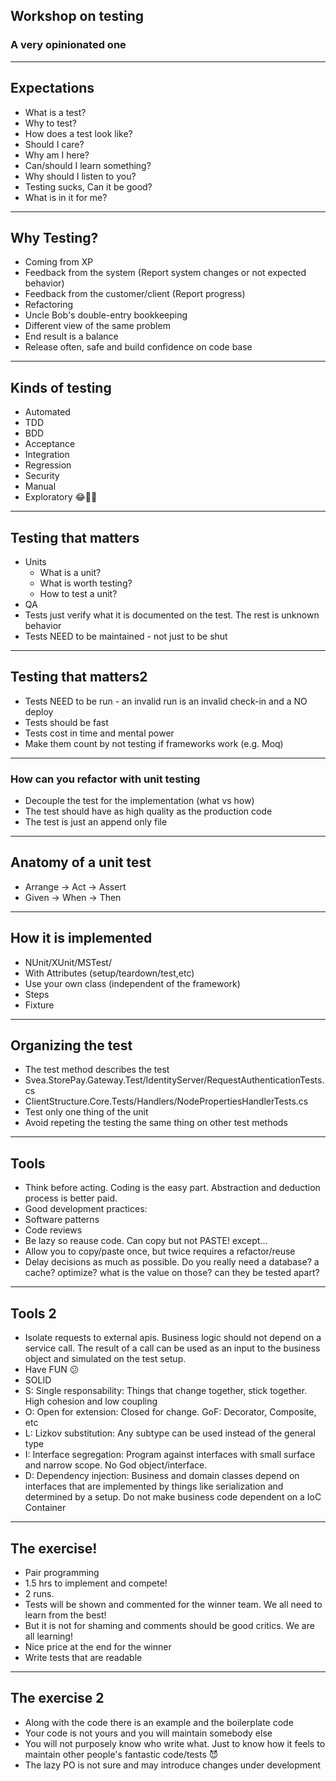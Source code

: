 ## Workshop on testing
### A very opinionated one
---
## Expectations
* What is a test?
* Why to test?
* How does a test look like?
* Should I care?
* Why am I here?
* Can/should I learn something?
* Why should I listen to you?
* Testing sucks, Can it be good?
* What is in it for me?
---
## Why Testing?
- Coming from XP 
 - Feedback from the system (Report system changes or not expected behavior)
 - Feedback from the customer/client (Report progress)
- Refactoring
- Uncle Bob's double-entry bookkeeping
 - Different view of the same problem
 - End result is a balance
- Release often, safe and build confidence on code base
---
## Kinds of testing
- Automated
 - TDD
 - BDD
 - Acceptance
 - Integration
 - Regression
 - Security
- Manual
 - Exploratory :joy::muscle::metal:
---
## Testing that matters
- Units
  - What is a unit?
  - What is worth testing?
  - How to test a unit?
- QA
- Tests just verify what it is documented on the test. The rest is unknown behavior
- Tests NEED to be maintained - not just to be shut
---
## Testing that matters2
- Tests NEED to be run - an invalid run is an invalid check-in and a NO deploy
- Tests should be fast
- Tests cost in time and mental power
 - Make them count by not testing if frameworks work (e.g. Moq)
---
### How can you refactor with unit testing
* Decouple the test for the implementation (what vs how)
* The test should have as high quality as the production code
* The test is just an append only file
---
## Anatomy of a unit test
* Arrange -> Act  -> Assert
* Given   -> When -> Then
---
## How it is implemented
* NUnit/XUnit/MSTest/
 * With Attributes (setup/teardown/test,etc)
* Use your own class (independent of the framework)
 * Steps
 * Fixture
---
## Organizing the test
* The test method describes the test
 * Svea.StorePay.Gateway.Test/IdentityServer/RequestAuthenticationTests.cs
 * ClientStructure.Core.Tests/Handlers/NodePropertiesHandlerTests.cs
* Test only one thing of the unit
* Avoid repeting the testing the same thing on other test methods
---
## Tools
* Think before acting. Coding is the easy part. Abstraction and deduction process is better paid.
* Good development practices:
 * Software patterns
 * Code reviews
 * Be lazy so reause code. Can copy but not PASTE! except...
 * Allow you to copy/paste once, but twice requires a refactor/reuse
 * Delay decisions as much as possible. Do you really need a database? a cache? optimize? what is the value on those? can they be tested apart?
---
## Tools 2
 * Isolate requests to external apis. Business logic should not depend on a service call. The result of a call can be used as an input to the business object and simulated on the test setup.
* Have FUN :confused:
* SOLID
 * S: Single responsability: Things that change together, stick together. High cohesion and low coupling
 * O: Open for extension: Closed for change. GoF: Decorator, Composite, etc
 * L: Lizkov substitution: Any subtype can be used instead of the general type
 * I: Interface segregation: Program against interfaces with small surface and narrow scope. No God object/interface.
 * D: Dependency injection: Business and domain classes depend on interfaces that are implemented by things like serialization and determined by a setup. Do not make business code dependent on a IoC Container
---
## The exercise!
* Pair programming
* 1.5 hrs to implement and compete!
* 2 runs.
* Tests will be shown and commented for the winner team. We all need to learn from the best!
 * But it is not for shaming and comments should be good critics. We are all learning!
* Nice price at the end for the winner
* Write tests that are readable
---
## The exercise 2
* Along with the code there is an example and the boilerplate code
* Your code is not yours and you will maintain somebody else
* You will not purposely know who write what. Just to know how it feels to maintain other people's fantastic code/tests :smiling_imp:
* The lazy PO is not sure and may introduce changes under development